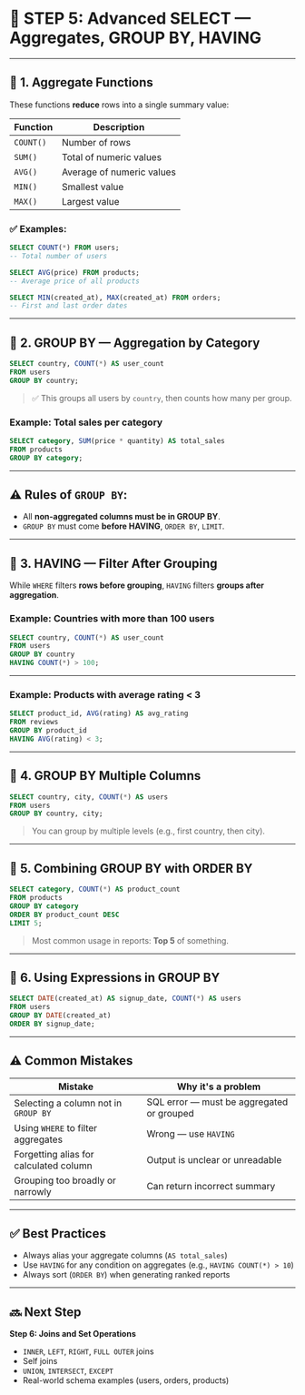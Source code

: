 # 🧠 STEP 5: Advanced SELECT — Aggregates, GROUP BY, HAVING

---

## 🔶 1. Aggregate Functions

These functions **reduce** rows into a single summary value:

| Function  | Description               |
| --------- | ------------------------- |
| `COUNT()` | Number of rows            |
| `SUM()`   | Total of numeric values   |
| `AVG()`   | Average of numeric values |
| `MIN()`   | Smallest value            |
| `MAX()`   | Largest value             |

### ✅ Examples:

```sql
SELECT COUNT(*) FROM users;
-- Total number of users

SELECT AVG(price) FROM products;
-- Average price of all products

SELECT MIN(created_at), MAX(created_at) FROM orders;
-- First and last order dates
```

---

## 🔶 2. GROUP BY — Aggregation by Category

```sql
SELECT country, COUNT(*) AS user_count
FROM users
GROUP BY country;
```

> ✅ This groups all users by `country`, then counts how many per group.

### Example: Total sales per category

```sql
SELECT category, SUM(price * quantity) AS total_sales
FROM products
GROUP BY category;
```

---

## ⚠️ Rules of `GROUP BY`:

- All **non-aggregated columns must be in GROUP BY**.
- `GROUP BY` must come **before HAVING**, `ORDER BY`, `LIMIT`.

---

## 🔶 3. HAVING — Filter After Grouping

While `WHERE` filters **rows before grouping**, `HAVING` filters **groups after aggregation**.

### Example: Countries with more than 100 users

```sql
SELECT country, COUNT(*) AS user_count
FROM users
GROUP BY country
HAVING COUNT(*) > 100;
```

---

### Example: Products with average rating < 3

```sql
SELECT product_id, AVG(rating) AS avg_rating
FROM reviews
GROUP BY product_id
HAVING AVG(rating) < 3;
```

---

## 🔶 4. GROUP BY Multiple Columns

```sql
SELECT country, city, COUNT(*) AS users
FROM users
GROUP BY country, city;
```

> You can group by multiple levels (e.g., first country, then city).

---

## 🔶 5. Combining GROUP BY with ORDER BY

```sql
SELECT category, COUNT(*) AS product_count
FROM products
GROUP BY category
ORDER BY product_count DESC
LIMIT 5;
```

> Most common usage in reports: **Top 5** of something.

---

## 🔶 6. Using Expressions in GROUP BY

```sql
SELECT DATE(created_at) AS signup_date, COUNT(*) AS users
FROM users
GROUP BY DATE(created_at)
ORDER BY signup_date;
```

---

## ⚠️ Common Mistakes

| Mistake                                | Why it's a problem                        |
| -------------------------------------- | ----------------------------------------- |
| Selecting a column not in `GROUP BY`   | SQL error — must be aggregated or grouped |
| Using `WHERE` to filter aggregates     | Wrong — use `HAVING`                      |
| Forgetting alias for calculated column | Output is unclear or unreadable           |
| Grouping too broadly or narrowly       | Can return incorrect summary              |

---

## ✅ Best Practices

- Always alias your aggregate columns (`AS total_sales`)
- Use `HAVING` for any condition on aggregates (e.g., `HAVING COUNT(*) > 10`)
- Always sort (`ORDER BY`) when generating ranked reports

---

## 🔜 Next Step

**Step 6: Joins and Set Operations**

- `INNER`, `LEFT`, `RIGHT`, `FULL OUTER` joins
- Self joins
- `UNION`, `INTERSECT`, `EXCEPT`
- Real-world schema examples (users, orders, products)

